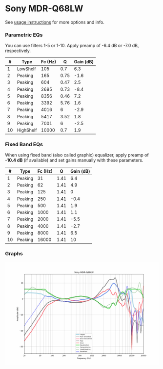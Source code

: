 # Sony MDR-Q68LW
See [usage instructions](https://github.com/jaakkopasanen/AutoEq#usage) for more options and info.

### Parametric EQs
You can use filters 1-5 or 1-10. Apply preamp of -6.4 dB or -7.0 dB, respectively.

|   # | Type      |   Fc (Hz) |    Q |   Gain (dB) |
|-----|-----------|-----------|------|-------------|
|   1 | LowShelf  |       105 | 0.7  |         6.3 |
|   2 | Peaking   |       165 | 0.75 |        -1.6 |
|   3 | Peaking   |       604 | 0.47 |         2.5 |
|   4 | Peaking   |      2695 | 0.73 |        -8.4 |
|   5 | Peaking   |      8356 | 0.46 |         7.2 |
|   6 | Peaking   |      3392 | 5.76 |         1.6 |
|   7 | Peaking   |      4016 | 6    |        -2.9 |
|   8 | Peaking   |      5417 | 3.52 |         1.8 |
|   9 | Peaking   |      7001 | 6    |        -2.5 |
|  10 | HighShelf |     10000 | 0.7  |         1.9 |

### Fixed Band EQs
When using fixed band (also called graphic) equalizer, apply preamp of **-10.4 dB** (if available) and set gains manually with these parameters.

|   # | Type    |   Fc (Hz) |    Q |   Gain (dB) |
|-----|---------|-----------|------|-------------|
|   1 | Peaking |        31 | 1.41 |         6.4 |
|   2 | Peaking |        62 | 1.41 |         4.9 |
|   3 | Peaking |       125 | 1.41 |         0   |
|   4 | Peaking |       250 | 1.41 |        -0.4 |
|   5 | Peaking |       500 | 1.41 |         1.9 |
|   6 | Peaking |      1000 | 1.41 |         1.1 |
|   7 | Peaking |      2000 | 1.41 |        -5.5 |
|   8 | Peaking |      4000 | 1.41 |        -2.7 |
|   9 | Peaking |      8000 | 1.41 |         6.5 |
|  10 | Peaking |     16000 | 1.41 |        10   |

### Graphs
![](./Sony%20MDR-Q68LW.png)

